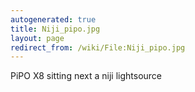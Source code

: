 ```yaml
---
autogenerated: true
title: Niji_pipo.jpg
layout: page
redirect_from: /wiki/File:Niji_pipo.jpg
---
```


PiPO X8 sitting next a niji lightsource
